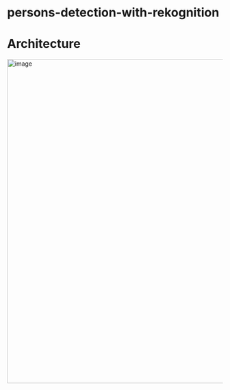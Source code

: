 # persons-detection-with-rekognition

<H1>Architecture</H1>
<img width="758" alt="image" src="https://github.com/user-attachments/assets/49239597-0c95-4705-8b49-16048f6232fd" />
